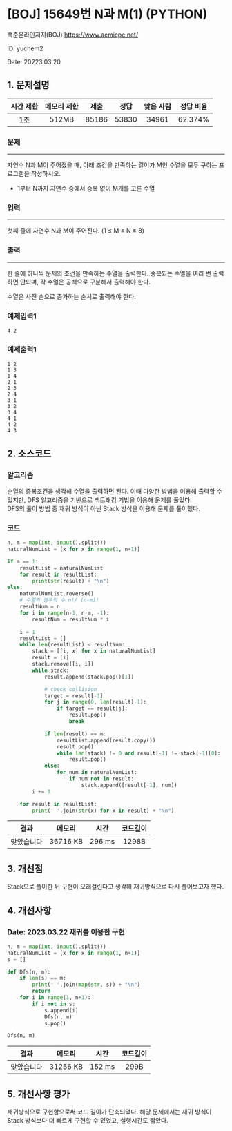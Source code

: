# [BOJ] 15649번 N과 M(1) (PYTHON)
백준온라인저지(BOJ) https://www.acmicpc.net/

ID: yuchem2

Date: 20223.03.20
## 1. 문제설명
| 시간 제한 | 메모리 제한 | 제출  | 정답 | 맞은 사람 | 정답 비율 |
| :---: | :---: | :---: | :---: | :---: | :---: |
|  1초 | 512MB  | 85186 | 53830 | 34961 | 62.374% |

### 문제
---
자연수 N과 M이 주어졌을 때, 아래 조건을 만족하는 길이가 M인 수열을 모두 구하는 프로그램을 작성하시오.

+ 1부터 N까지 자연수 중에서 중복 없이 M개를 고른 수열
### 입력
---
첫째 줄에 자연수 N과 M이 주어진다. (1 ≤ M ≤ N ≤ 8)
### 출력
---
한 줄에 하나씩 문제의 조건을 만족하는 수열을 출력한다. 중복되는 수열을 여러 번 출력하면 안되며, 각 수열은 공백으로 구분해서 출력해야 한다.

수열은 사전 순으로 증가하는 순서로 출력해야 한다.
### 예제입력1
```
4 2
```
### 예제출력1
```
1 2
1 3
1 4
2 1
2 3
2 4
3 1
3 2
3 4
4 1
4 2
4 3
```
## 2. 소스코드

### 알고리즘
순열의 중복조건을 생각해 수열을 출력하면 된다. 이때 다양한 방법을 이용해 출력할 수 있지만, DFS 알고리즘을 기반으로 백트래킹 기법을 이용해 문제를 풀었다.  
DFS의 풀이 방법 중 재귀 방식이 아닌 Stack 방식을 이용해 문제를 풀이했다. 

### 코드
```Python
n, m = map(int, input().split())
naturalNumList = [x for x in range(1, n+1)]

if m == 1:
    resultList = naturalNumList
    for result in resultList:
        print(str(result) + "\n")
else:
    naturalNumList.reverse()
    # 수열의 경우의 수 n!/ (n-m)!
    resultNum = n
    for i in range(n-1, n-m, -1):
        resultNum = resultNum * i

    i = 1
    resultList = []
    while len(resultList) < resultNum:
        stack = [[i, x] for x in naturalNumList]
        result = [i]
        stack.remove([i, i])
        while stack:
            result.append(stack.pop()[1])

            # check collision
            target = result[-1]
            for j in range(0, len(result)-1):
                if target == result[j]:
                    result.pop()
                    break

            if len(result) == m:
                resultList.append(result.copy())
                result.pop()
                while len(stack) != 0 and result[-1] != stack[-1][0]:
                    result.pop()
            else:
                for num in naturalNumList:
                    if num not in result:
                        stack.append([result[-1], num])
        i += 1

    for result in resultList:
        print(' '.join(str(x) for x in result) + "\n")
```
| 결과 | 메모리 | 시간 | 코드길이 |
|:---:|:-----: | :---: | :----: |
| 맞았습니다 | 36716 KB | 296 ms | 1298B |

## 3. 개선점

Stack으로 풀이한 뒤 구현이 오래걸린다고 생각해 재귀방식으로 다시 풀어보고자 했다. 

## 4. 개선사항
### Date: 2023.03.22 재귀를 이용한 구현
```Python
n, m = map(int, input().split())
naturalNumList = [x for x in range(1, n+1)]
s = []

def Dfs(n, m):
    if len(s) == m:
        print(' '.join(map(str, s)) + "\n")
        return
    for i in range(1, n+1):
        if i not in s:
            s.append(i)
            Dfs(n, m)
            s.pop()

Dfs(n, m)
```
| 결과 | 메모리 | 시간 | 코드길이 |
|:---:|:-----: | :---: | :----: |
| 맞았습니다 | 31256 KB | 152 ms | 299B |

## 5. 개선사항 평가

재귀방식으로 구현함으로써 코드 길이가 단축되었다. 해당 문제에서는 재귀 방식이 Stack 방식보다 더 빠르게 구현할 수 있었고, 실행시간도 짧았다. 
